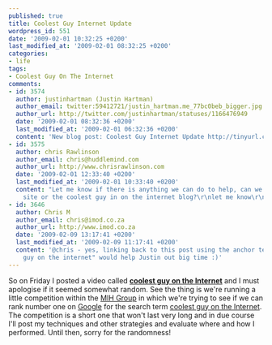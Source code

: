 ```yaml
---
published: true
title: Coolest Guy Internet Update
wordpress_id: 551
date: '2009-02-01 10:32:25 +0200'
last_modified_at: '2009-02-01 08:32:25 +0200'
categories:
- life
tags:
- Coolest Guy On The Internet
comments:
- id: 3574
  author: justinhartman (Justin Hartman)
  author_email: twitter:59412721/justin_hartman.me_77bc0beb_bigger.jpg
  author_url: http://twitter.com/justinhartman/statuses/1166476949
  date: '2009-02-01 08:32:36 +0200'
  last_modified_at: '2009-02-01 06:32:36 +0200'
  content: 'New blog post: Coolest Guy Internet Update http://tinyurl.com/bvqzom'
- id: 3575
  author: chris Rawlinson
  author_email: chris@huddlemind.com
  author_url: http://www.chrisrawlinson.com
  date: '2009-02-01 12:33:40 +0200'
  last_modified_at: '2009-02-01 10:33:40 +0200'
  content: "Let me know if there is anything we can do to help, can we link to this
    site or the coolest guy in on the internet blog?\r\nlet me know\r\n\r\nChris"
- id: 3646
  author: Chris M
  author_email: chris@imod.co.za
  author_url: http://www.imod.co.za
  date: '2009-02-09 13:17:41 +0200'
  last_modified_at: '2009-02-09 11:17:41 +0200'
  content: '@chris - yes, linking back to this post using the anchor text "coolest
    guy on the internet" would help Justin out big time :)'
---
```

So on Friday I posted a video called <a title="coolest guy internet" href="https://justin.hartman.me/2009/01/30/coolest-guy-on-the-internet/"><strong>coolest guy on the Internet</strong></a> and I must apologise if it seemed somewhat random.
See the thing is we're running a little competition within the <a href="http://www.mihinternet.com">MIH Group</a> in which we're trying to see if we can rank number one on <a href="http://www.google.com">Google</a> for the search term <a href="http://coolestguyontheinternet.net/">coolest guy on the Internet</a>.
The competition is a short one that won't last very long and in due course I'll post my techniques and other strategies and evaluate where and how I performed. Until then, sorry for the randomness!
